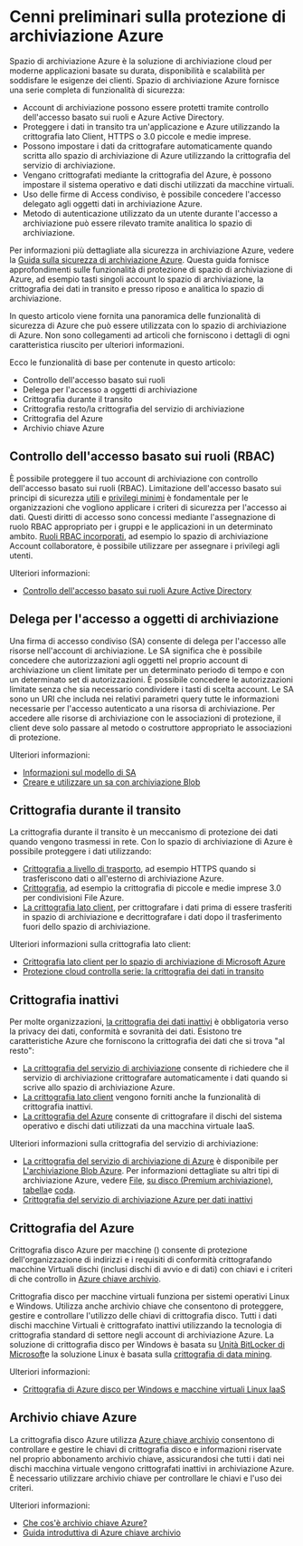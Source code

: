 <properties
   pageTitle="Cenni preliminari sulla protezione di archiviazione Azure | Microsoft Azure"
   description=" Spazio di archiviazione Azure è la soluzione di archiviazione cloud per moderne applicazioni basate su durata, disponibilità e scalabilità per soddisfare le esigenze dei clienti. In questo articolo viene fornita una panoramica delle principali funzionalità di sicurezza di Azure che può essere utilizzata con lo spazio di archiviazione di Azure. "
   services="security"
   documentationCenter="na"
   authors="TerryLanfear"
   manager="MBaldwin"
   editor="TomSh"/>

<tags
   ms.service="security"
   ms.devlang="na"
   ms.topic="article"
   ms.tgt_pltfrm="na"
   ms.workload="na"
   ms.date="09/16/2016"
   ms.author="terrylan"/>

# <a name="azure-storage-security-overview"></a>Cenni preliminari sulla protezione di archiviazione Azure

Spazio di archiviazione Azure è la soluzione di archiviazione cloud per moderne applicazioni basate su durata, disponibilità e scalabilità per soddisfare le esigenze dei clienti. Spazio di archiviazione Azure fornisce una serie completa di funzionalità di sicurezza:

- Account di archiviazione possono essere protetti tramite controllo dell'accesso basato sui ruoli e Azure Active Directory.
- Proteggere i dati in transito tra un'applicazione e Azure utilizzando la crittografia lato Client, HTTPS o 3.0 piccole e medie imprese.
- Possono impostare i dati da crittografare automaticamente quando scritta allo spazio di archiviazione di Azure utilizzando la crittografia del servizio di archiviazione.
- Vengano crittografati mediante la crittografia del Azure, è possono impostare il sistema operativo e dati dischi utilizzati da macchine virtuali.
- Uso delle firme di Access condiviso, è possibile concedere l'accesso delegato agli oggetti dati in archiviazione Azure.
- Metodo di autenticazione utilizzato da un utente durante l'accesso a archiviazione può essere rilevato tramite analitica lo spazio di archiviazione.

Per informazioni più dettagliate alla sicurezza in archiviazione Azure, vedere la [Guida sulla sicurezza di archiviazione Azure](../storage/storage-security-guide.md). Questa guida fornisce approfondimenti sulle funzionalità di protezione di spazio di archiviazione di Azure, ad esempio tasti singoli account lo spazio di archiviazione, la crittografia dei dati in transito e presso riposo e analitica lo spazio di archiviazione.

In questo articolo viene fornita una panoramica delle funzionalità di sicurezza di Azure che può essere utilizzata con lo spazio di archiviazione di Azure. Non sono collegamenti ad articoli che forniscono i dettagli di ogni caratteristica riuscito per ulteriori informazioni.

Ecco le funzionalità di base per contenute in questo articolo:

- Controllo dell'accesso basato sui ruoli
- Delega per l'accesso a oggetti di archiviazione
- Crittografia durante il transito
- Crittografia resto/la crittografia del servizio di archiviazione
- Crittografia del Azure
- Archivio chiave Azure

## <a name="role-based-access-control-rbac"></a>Controllo dell'accesso basato sui ruoli (RBAC)

È possibile proteggere il tuo account di archiviazione con controllo dell'accesso basato sui ruoli (RBAC). Limitazione dell'accesso basato sui principi di sicurezza [utili](https://en.wikipedia.org/wiki/Need_to_know) e [privilegi minimi](https://en.wikipedia.org/wiki/Principle_of_least_privilege) è fondamentale per le organizzazioni che vogliono applicare i criteri di sicurezza per l'accesso ai dati. Questi diritti di accesso sono concessi mediante l'assegnazione di ruolo RBAC appropriato per i gruppi e le applicazioni in un determinato ambito. [Ruoli RBAC incorporati](../active-directory/role-based-access-built-in-roles.md), ad esempio lo spazio di archiviazione Account collaboratore, è possibile utilizzare per assegnare i privilegi agli utenti.

Ulteriori informazioni:

- [Controllo dell'accesso basato sui ruoli Azure Active Directory](../active-directory/role-based-access-control-configure.md)

## <a name="delegated-access-to-storage-objects"></a>Delega per l'accesso a oggetti di archiviazione

Una firma di accesso condiviso (SA) consente di delega per l'accesso alle risorse nell'account di archiviazione. Le SA significa che è possibile concedere che autorizzazioni agli oggetti nel proprio account di archiviazione un client limitate per un determinato periodo di tempo e con un determinato set di autorizzazioni. È possibile concedere le autorizzazioni limitate senza che sia necessario condividere i tasti di scelta account. Le SA sono un URI che includa nei relativi parametri query tutte le informazioni necessarie per l'accesso autenticato a una risorsa di archiviazione. Per accedere alle risorse di archiviazione con le associazioni di protezione, il client deve solo passare al metodo o costruttore appropriato le associazioni di protezione.

Ulteriori informazioni:

- [Informazioni sul modello di SA](../storage/storage-dotnet-shared-access-signature-part-1.md)
- [Creare e utilizzare un sa con archiviazione Blob](../storage/storage-dotnet-shared-access-signature-part-2.md)

## <a name="encryption-in-transit"></a>Crittografia durante il transito
La crittografia durante il transito è un meccanismo di protezione dei dati quando vengono trasmessi in rete. Con lo spazio di archiviazione di Azure è possibile proteggere i dati utilizzando:

- [Crittografia a livello di trasporto](../storage/storage-security-guide.md#encryption-in-transit), ad esempio HTTPS quando si trasferiscono dati o all'esterno di archiviazione Azure.
- [Crittografia](../storage/storage-security-guide.md#using-encryption-during-transit-with-azure-file-shares), ad esempio la crittografia di piccole e medie imprese 3.0 per condivisioni File Azure.
- [La crittografia lato client](../storage/storage-security-guide.md#using-client-side-encryption-to-secure-data-that-you-send-to-storage), per crittografare i dati prima di essere trasferiti in spazio di archiviazione e decrittografare i dati dopo il trasferimento fuori dello spazio di archiviazione.

Ulteriori informazioni sulla crittografia lato client:

- [Crittografia lato client per lo spazio di archiviazione di Microsoft Azure](https://blogs.msdn.microsoft.com/windowsazurestorage/2015/04/28/client-side-encryption-for-microsoft-azure-storage-preview/)
- [Protezione cloud controlla serie: la crittografia dei dati in transito](http://blogs.microsoft.com/cybertrust/2015/08/10/cloud-security-controls-series-encrypting-data-in-transit/)

## <a name="encryption-at-rest"></a>Crittografia inattivi

Per molte organizzazioni, [la crittografia dei dati inattivi](https://blogs.microsoft.com/cybertrust/2015/09/10/cloud-security-controls-series-encrypting-data-at-rest/) è obbligatoria verso la privacy dei dati, conformità e sovranità dei dati. Esistono tre caratteristiche Azure che forniscono la crittografia dei dati che si trova "al resto":

- [La crittografia del servizio di archiviazione](../storage/storage-security-guide.md#encryption-at-rest) consente di richiedere che il servizio di archiviazione crittografare automaticamente i dati quando si scrive allo spazio di archiviazione Azure.
- [La crittografia lato client](../storage/storage-security-guide.md#client-side-encryption) vengono forniti anche la funzionalità di crittografia inattivi.
- [La crittografia del Azure](../storage/storage-security-guide.md#using-azure-disk-encryption-to-encrypt-disks-used-by-your-virtual-machines) consente di crittografare il dischi del sistema operativo e dischi dati utilizzati da una macchina virtuale IaaS.

Ulteriori informazioni sulla crittografia del servizio di archiviazione:

- [La crittografia del servizio di archiviazione di Azure](https://azure.microsoft.com/services/storage/) è disponibile per [L'archiviazione Blob Azure](https://azure.microsoft.com/services/storage/blobs/). Per informazioni dettagliate su altri tipi di archiviazione Azure, vedere [File](https://azure.microsoft.com/services/storage/files/), [su disco (Premium archiviazione)](https://azure.microsoft.com/services/storage/premium-storage/), [tabella](https://azure.microsoft.com/services/storage/tables/)e [coda](https://azure.microsoft.com/services/storage/queues/).
- [Crittografia del servizio di archiviazione Azure per dati inattivi](../storage/storage-service-encryption.md)

## <a name="azure-disk-encryption"></a>Crittografia del Azure

Crittografia disco Azure per macchine () consente di protezione dell'organizzazione di indirizzi e i requisiti di conformità crittografando macchine Virtuali dischi (inclusi dischi di avvio e di dati) con chiavi e i criteri di che controllo in [Azure chiave archivio](https://azure.microsoft.com/services/key-vault/).

Crittografia disco per macchine virtuali funziona per sistemi operativi Linux e Windows. Utilizza anche archivio chiave che consentono di proteggere, gestire e controllare l'utilizzo delle chiavi di crittografia disco. Tutti i dati dischi macchine Virtuali è crittografato inattivi utilizzando la tecnologia di crittografia standard di settore negli account di archiviazione Azure. La soluzione di crittografia disco per Windows è basata su [Unità BitLocker di Microsoft](https://technet.microsoft.com/library/cc732774.aspx)e la soluzione Linux è basata sulla [crittografia di data mining](https://en.wikipedia.org/wiki/Dm-crypt).

Ulteriori informazioni:

- [Crittografia di Azure disco per Windows e macchine virtuali Linux IaaS](https://gallery.technet.microsoft.com/Azure-Disk-Encryption-for-a0018eb0)

## <a name="azure-key-vault"></a>Archivio chiave Azure

La crittografia disco Azure utilizza [Azure chiave archivio](https://azure.microsoft.com/services/key-vault/) consentono di controllare e gestire le chiavi di crittografia disco e informazioni riservate nel proprio abbonamento archivio chiave, assicurandosi che tutti i dati nei dischi macchina virtuale vengono crittografati inattivi in archiviazione Azure. È necessario utilizzare archivio chiave per controllare le chiavi e l'uso dei criteri.

Ulteriori informazioni:

- [Che cos'è archivio chiave Azure?](../key-vault/key-vault-whatis.md)
- [Guida introduttiva di Azure chiave archivio](../key-vault/key-vault-get-started.md)
